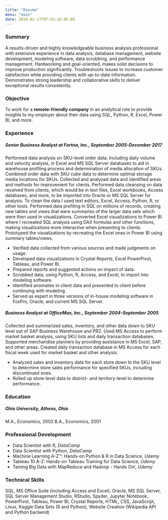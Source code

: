 ```yaml
---
title: "Resume"
menu: "main"
date: 2018-02-17T07:53:16-05:00
---
```


### Summary
A results-driven and highly knowledgeable business analysis professional with extensive experience in data analysis, database management, website development, modeling software, data scrubbing, and performance management.  Hardworking and goal-oriented, makes solid decisions to improve production significantly.  Troubleshoots issues to increase customer satisfaction while providing clients with up-to-date information.  Demonstrates strong leadership and collaborative skills to deliver exceptional results consistently.

### Objective
To work for a **remote-friendly company** in an analytical role to provide insights to my employer about their data using SQL, Python, R, Excel, Power BI, and more.

### Experience
##### Senior Business Analyst at Fortna, Inc., September 2005-December 2017

Performed data analysis on SKU-level order data, including daily volume and velocity analysis, in Excel and MS SQL Server databases to aid in warehouse profiling process and determination of media allocation of SKUs.  Combined order data with SKU cube data to determine optimal storage media locations for SKUs.  Collected and analyzed data and identified areas and methods for improvement for clients. Performed data cleansing on data received from clients, which would be in text files, Excel workbooks, Access databases, and more, to be imported into Oracle or MS SQL Server for analysis. To clean the data I used text editors, Excel, Access, Python, R, or other tools. Performed data profiling in SQL on millions of records, creating new tables and views that were summaries of the larger data sets which were then used in visualizations. Converted Excel visualizations to Power BI where I recreated SQL analysis using DAX formulas and other functions, making visualizations more interactive when presenting to clients. Prototyped the visualizations by recreating the Excel ones in Power BI using summary tables/views.

-	Verified data collected from various sources and made judgments on usage.
-	Developed data visualizations in Crystal Reports, Excel PowerPivot, Tableau, and Power BI.
-	Prepared reports and suggested actions on impact of data.
-	Scrubbed data, using Python, R, Access, and Excel, to import into modeling software.
-	Identified anomalies in client data and presented to client before continuing with modeling.
-	Served as expert in three versions of in-house modeling software in FoxPro, Oracle, and current MS SQL Server.

##### Business Analyst at OfficeMax, Inc., September 2004-September 2005

Collected and summarized sales, inventory, and other data down to SKU level out of SAP Business Warehouse and PR2.  Used MS Access to perform market basket analysis, using SKU lists and daily transaction databases.  Supported merchandise planners by providing assistance in MS Excel, SAP, and other areas.  Created daily transaction database in MS Access for each fiscal week used for market basket and other analysis.

-	Analyzed sales and inventory data for each store down to the SKU level to determine store sales performance for specified SKUs, including discontinued ones.
-	Rolled up store-level data to district- and territory-level to determine performance.

### Education
##### Ohio University, Athens, Ohio
M.A., Economics, 2002
B.A., Economics, 2001

### Professional Development
- Data Scientist with R, *DataCamp*
- Data Scientist with Python, *DataCamp*
- Machine Learning A-Z™: Hands-on Python & R in Data Science, *Udemy*
- Tableau 10 A-Z: Hands-on Tableau Training for Data Science, *Udemy*
- Taming Big Data with MapReduce and Hadoop - Hands On!, *Udemy*

### Technical Skills
SQL, MS Office Suite (including Access and Excel), Oracle, MS SQL Server, SQL Server Management Studio, RStudio, Spyder, Jupyter Notebook, PowerPivot, Tableau, Power BI, Crystal Reports, HTML, CSS, JavaScript, Linux, Kaggle Data Sets (R and Python), Website Creation (Wikipedia API and Python backend)
